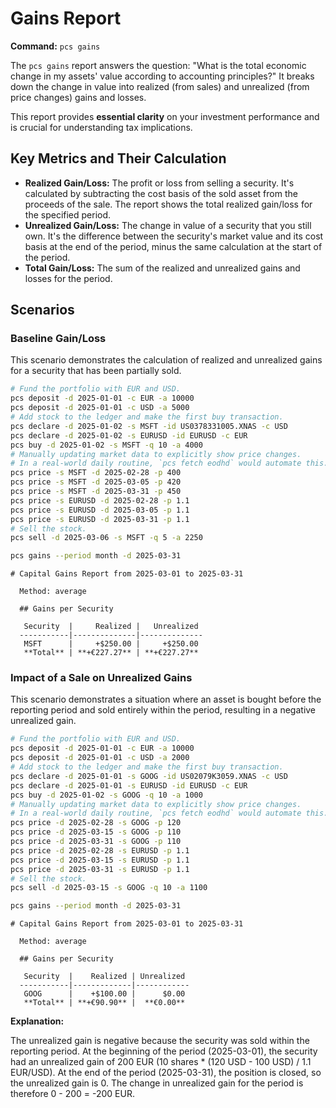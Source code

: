 # Gains Report

**Command:** `pcs gains`

The `pcs gains` report answers the question: "What is the total economic change in my assets' value according to accounting principles?" It breaks down the change in value into realized (from sales) and unrealized (from price changes) gains and losses.

This report provides **essential clarity** on your investment performance and is crucial for understanding tax implications.

## Key Metrics and Their Calculation

*   **Realized Gain/Loss:** The profit or loss from selling a security. It's calculated by subtracting the cost basis of the sold asset from the proceeds of the sale. The report shows the total realized gain/loss for the specified period.
*   **Unrealized Gain/Loss:** The change in value of a security that you still own. It's the difference between the security's market value and its cost basis at the end of the period, minus the same calculation at the start of the period.
*   **Total Gain/Loss:** The sum of the realized and unrealized gains and losses for the period.

## Scenarios

### Baseline Gain/Loss

This scenario demonstrates the calculation of realized and unrealized gains for a security that has been partially sold.

```bash setup
# Fund the portfolio with EUR and USD.
pcs deposit -d 2025-01-01 -c EUR -a 10000
pcs deposit -d 2025-01-01 -c USD -a 5000
# Add stock to the ledger and make the first buy transaction.
pcs declare -d 2025-01-02 -s MSFT -id US0378331005.XNAS -c USD
pcs declare -d 2025-01-02 -s EURUSD -id EURUSD -c EUR
pcs buy -d 2025-01-02 -s MSFT -q 10 -a 4000
# Manually updating market data to explicitly show price changes.
# In a real-world daily routine, `pcs fetch eodhd` would automate this.
pcs price -s MSFT -d 2025-02-28 -p 400
pcs price -s MSFT -d 2025-03-05 -p 420
pcs price -s MSFT -d 2025-03-31 -p 450
pcs price -s EURUSD -d 2025-02-28 -p 1.1
pcs price -s EURUSD -d 2025-03-05 -p 1.1
pcs price -s EURUSD -d 2025-03-31 -p 1.1
# Sell the stock.
pcs sell -d 2025-03-06 -s MSFT -q 5 -a 2250
```

```bash run
pcs gains --period month -d 2025-03-31
```

```console check
# Capital Gains Report from 2025-03-01 to 2025-03-31
  
  Method: average
  
  ## Gains per Security
  
   Security  |     Realized |   Unrealized 
  -----------|--------------|--------------
   MSFT      |     +$250.00 |     +$250.00 
   **Total** | **+€227.27** | **+€227.27** 
```

### Impact of a Sale on Unrealized Gains

This scenario demonstrates a situation where an asset is bought before the reporting period and sold entirely within the period, resulting in a negative unrealized gain.

```bash setup
# Fund the portfolio with EUR and USD.
pcs deposit -d 2025-01-01 -c EUR -a 10000
pcs deposit -d 2025-01-01 -c USD -a 2000
# Add stock to the ledger and make the first buy transaction.
pcs declare -d 2025-01-01 -s GOOG -id US02079K3059.XNAS -c USD
pcs declare -d 2025-01-01 -s EURUSD -id EURUSD -c EUR
pcs buy -d 2025-01-02 -s GOOG -q 10 -a 1000
# Manually updating market data to explicitly show price changes. 
# In a real-world daily routine, `pcs fetch eodhd` would automate this.
pcs price -d 2025-02-28 -s GOOG -p 120
pcs price -d 2025-03-15 -s GOOG -p 110
pcs price -d 2025-03-31 -s GOOG -p 110
pcs price -d 2025-02-28 -s EURUSD -p 1.1
pcs price -d 2025-03-15 -s EURUSD -p 1.1
pcs price -d 2025-03-31 -s EURUSD -p 1.1
# Sell the stock.
pcs sell -d 2025-03-15 -s GOOG -q 10 -a 1100
```

```bash run
pcs gains --period month -d 2025-03-31
```

```console check
# Capital Gains Report from 2025-03-01 to 2025-03-31
  
  Method: average
  
  ## Gains per Security
  
   Security  |    Realized | Unrealized 
  -----------|-------------|------------
   GOOG      |    +$100.00 |      $0.00 
   **Total** | **+€90.90** |  **€0.00** 
```

**Explanation:**

The unrealized gain is negative because the security was sold within the reporting period. At the beginning of the period (2025-03-01), the security had an unrealized gain of 200 EUR (10 shares * (120 USD - 100 USD) / 1.1 EUR/USD). At the end of the period (2025-03-31), the position is closed, so the unrealized gain is 0. The change in unrealized gain for the period is therefore 0 - 200 = -200 EUR.